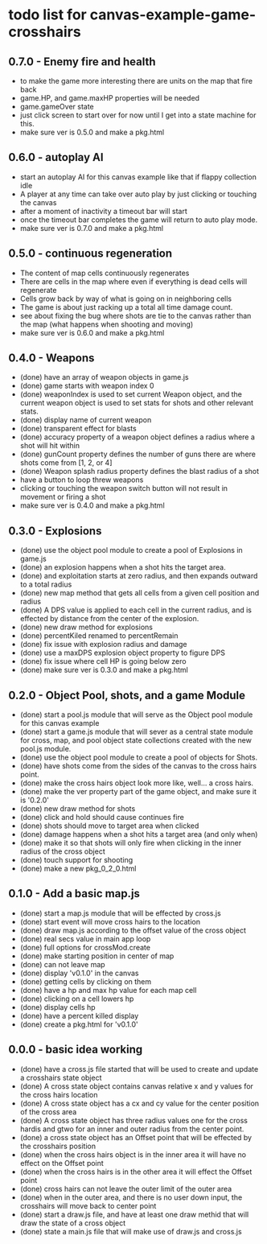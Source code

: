 # todo list for canvas-example-game-crosshairs


## 0.7.0 - Enemy fire and health
* to make the game more interesting there are units on the map that fire back
* game.HP, and game.maxHP properties will be needed
* game.gameOver state
* just click screen to start over for now until I get into a state machine for this.
* make sure ver is 0.5.0 and make a pkg.html


## 0.6.0 - autoplay AI
* start an autoplay AI for this canvas example like that if flappy collection idle
* A player at any time can take over auto play by just clicking or touching the canvas
* after a moment of inactivity a timeout bar will start
* once the timeout bar completes the game will return to auto play mode.
* make sure ver is 0.7.0 and make a pkg.html

## 0.5.0 - continuous regeneration
* The content of map cells continuously regenerates
* There are cells in the map where even if everything is dead cells will regenerate
* Cells grow back by way of what is going on in neighboring cells
* The game is about just racking up a total all time damage count.
* see about fixing the bug where shots are tie to the canvas rather than the map (what happens when shooting and moving)
* make sure ver is 0.6.0 and make a pkg.html

## 0.4.0 - Weapons
* (done) have an array of weapon objects in game.js
* (done) game starts with weapon index 0
* (done) weaponIndex is used to set current Weapon object, and the current weapon object is used to set stats for shots and other relevant stats.
* (done) display name of current weapon
* (done) transparent effect for blasts
* (done) accuracy property of a weapon object defines a radius where a shot will hit within
* (done) gunCount property defines the number of guns there are where shots come from [1, 2, or 4]
* (done) Weapon splash radius property defines the blast radius of a shot
* have a button to loop threw weapons
* clicking or touching the weapon switch button will not result in movement or firing a shot
* make sure ver is 0.4.0 and make a pkg.html

## 0.3.0 - Explosions
* (done) use the object pool module to create a pool of Explosions in game.js
* (done) an explosion happens when a shot hits the target area.
* (done) and exploitation starts at zero radius, and then expands outward to a total radius
* (done) new map method that gets all cells from a given cell position and radius
* (done) A DPS value is applied to each cell in the current radius, and is effected by distance from the center of the explosion.
* (done) new draw method for explosions
* (done) percentKiled renamed to percentRemain
* (done) fix issue with explosion radius and damage
* (done) use a maxDPS explosion object property to figure DPS
* (done) fix issue where cell HP is going below zero
* (done) make sure ver is 0.3.0 and make a pkg.html

## 0.2.0 - Object Pool, shots, and a game Module
* (done) start a pool.js module that will serve as the Object pool module for this canvas example
* (done) start a game.js module that will sever as a central state module for cross, map, and pool object state collections created with the new pool.js module.
* (done) use the object pool module to create a pool of objects for Shots.
* (done) have shots come from the sides of the canvas to the cross hairs point.
* (done) make the cross hairs object look more like, well... a cross hairs.
* (done) make the ver property part of the game object, and make sure it is '0.2.0'
* (done) new draw method for shots
* (done) click and hold should cause continues fire
* (done) shots should move to target area when clicked
* (done) damage happens when a shot hits a target area (and only when)
* (done) make it so that shots will only fire when clicking in the inner radius of the cross object
* (done) touch support for shooting
* (done) make a new pkg_0_2_0.html

## 0.1.0 - Add a basic map.js
* (done) start a map.js module that will be effected by cross.js
* (done) start event will move cross hairs to the location
* (done) draw map.js according to the offset value of the cross object
* (done) real secs value in main app loop
* (done) full options for crossMod.create
* (done) make starting position in center of map
* (done) can not leave map
* (done) display 'v0.1.0' in the canvas
* (done) getting cells by clicking on them
* (done) have a hp and max hp value for each map cell
* (done) clicking on a cell lowers hp
* (done) display cells hp
* (done) have a percent killed display
* (done) create a pkg.html for 'v0.1.0'

## 0.0.0 - basic idea working
* (done) have a cross.js file started that will be used to create and update a crosshairs state object
* (done) A cross state object contains canvas relative x and y values for the cross hairs location
* (done) A cross state object has a cx and cy value for the center position of the cross area
* (done) A cross state object has three radius values one for the cross hardis and gtwo for an inner and outer radius from the center point.
* (done) a cross state object has an Offset point that will be effected by the crosshairs position
* (done) when the cross hairs object is in the inner area it will have no effect on the Offset point
* (done) when the cross hairs is in the other area it will effect the Offset point
* (done) cross hairs can not leave the outer limit of the outer area
* (done) when in the outer area, and there is no user down input, the crosshairs will move back to center point
* (done) start a draw.js file, and have at least one draw methid that will draw the state of a cross object
* (done) state a main.js file that will make use of draw.js and cross.js